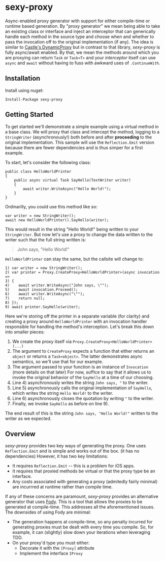 # sexy-proxy
Async-enabled proxy generator with support for either compile-time or runtime 
based generation.  By "proxy generator" we mean being able to take an existing 
class or interface and inject an interceptor that can generically handle each 
method in the source type and choose when and whether to pass the invocation off
to the original implementation (if any).  The idea is similar to [Castle's 
DynamicProxy](http://www.castleproject.org/projects/dynamicproxy/) but in 
contrast to that library, *sexy-proxy* is fully async/await enabled.  By that, we 
mean the methods around which you are proxying can return `Task` or `Task<T>` 
and your *interceptor* itself can use `async` and `await` without having to 
fuss with awkward uses of `.ContinueWith`.

## Installation

Install using nuget:

    Install-Package sexy-proxy
	
## Getting Started

To get started we'll demonstrate a simple example using a virtual method in a 
base class.  We will proxy that class and intercept the method, logging to a 
`StringWriter` (asynchronously!) both before and after **proceeding** to the 
original implementation.  This sample will use the `Reflection.Emit` version 
because there are fewer dependencies and is thus simper for a first example.

To start, let's consider the following class:

    public class HelloWorldPrinter
    {
        public async virtual Task SayHello(TextWriter writer)
        {
            await writer.WriteAsync("Hello World!");
        }
    }

Ordinarilly, you could use this method like so:

    var writer = new StringWriter();
    await new HelloWorldPrinter().SayHello(writer);

This would result in the string "Hello World!" being written to your 
`StringWriter`.  But now let's use a proxy to change the data written to the 
writer such that the full string written is:

> John says, "Hello World!"

 `HelloWorldPrinter` can stay the same, but the callsite will change to:

    1) var writer = new StringWriter();
    2) var printer = Proxy.CreateProxy<HelloWorldPrinter>(async invocation =>
    3) {
    4)    await writer.WriteAsync("John says, \"");
    5)    await invocation.Proceed();
    6)    await writer.WriteAsync("\"");
    7)    return null;
    8) });
    9) await printer.SayHello(writer);

Here we're storing off the printer in a separate variable (for clarity) and 
creating a proxy around `HelloWorldPrinter` with an invocation handler responsible
for handling the method's interception.  Let's break this down into smaller pieces:

1. We create the proxy itself via `Proxy.CreateProxy<HelloWorldPrinter>(...)`
2. The argument to `CreateProxy` expects a function that either returns an 
`object` or returns a `Task<object>`.  The latter demonstrates async semantics,
so we'll use that for our example.
3. The argument passed to your function is an instance of `Invocation` (more 
details on that later)  For now, suffice to say that it allows us to invoke the 
original behavior of the `SayHello` at a time of our choosing.
4. Line 4) asynchronously writes the string `John says, "` to the writer.
5. Line 5) asynchronously calls the original implementation of `SayHello`, which 
writes the string `Hello World!` to the writer.
6. Line 6) asynchronously closes the quotation by writing `"` to the writer.
7. Finally, we invoke `SayHello` as before on line 9).

The end result of this is the string `John says, "Hello World!"` written to the 
writer as we expected. 


## Overview

*sexy-proxy* provides two key ways of generating the proxy.  One uses 
`Reflection.Emit` and is simple and works out of the box.  (it has no dependencies)
However, it has two key limitations:

* It requires `Reflection.Emit` -- this is a problem for iOS apps.
* It requires that proxied methods be virtual or that the proxy type be an interface.
* Any costs associated with generating a proxy (admitedly fairly minimal) are incurrred
at runtime rather than compile time.

If any of these concerns are paramount, *sexy-proxy* provides an alternative generator
that uses [Fody](https://github.com/Fody/Fody). This is a tool that allows the proxies
to be generated at compile-time.  This addresses all the aforementioned issues. The 
downsides of using Fody are minimal:

* The generation happens at compile-time, so any penalty incurred for generating proxies
must be dealt with every time you compile. So, for example, it can (slightly) slow down 
your iterations when leveraging TDD.
* On your proxy'd type you must either:
    * Decorate it with the `[Proxy]` attribute
    * Implement the interface `IProxy`